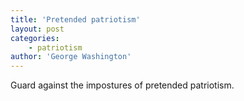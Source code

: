 ```yaml
---
title: 'Pretended patriotism'
layout: post
categories:
    - patriotism
author: 'George Washington'
---
```


Guard against the impostures of pretended patriotism.
